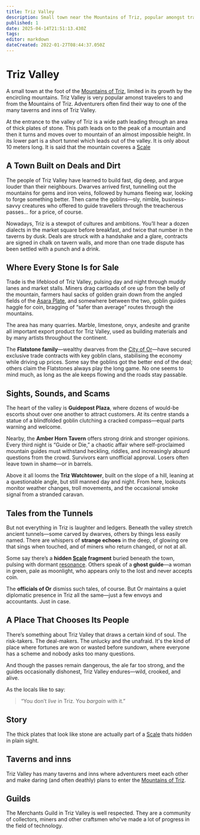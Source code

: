 ```yaml
---
title: Triz Valley
description: Small town near the Mountains of Triz, popular amongst travelers.
published: 1
date: 2025-04-14T21:51:13.430Z
tags: 
editor: markdown
dateCreated: 2022-01-27T08:44:37.050Z
---
```


# Triz Valley

A small town at the foot of the [Mountains of Triz](/geography/landmark/mountains-of-triz.md), limited in its growth by the encircling mountains. Triz Valley is very popular amonst travelers to and from the Mountains of Triz. Adventurers often find their way to one of the many taverns and inns of Triz Valley.

At the entrance to the valley of Triz is a wide path leading through an area of thick plates of stone. This path leads on to the peak of a mountain and then it turns and moves over to mountain of an almost impossible height. In its lower part is a short tunnel which leads out of the valley. It is only about 10 meters long. It is said that the mountain coveres a [Scale](/geography/landmark/scale.md)

## A Town Built on Deals and Dirt

The people of Triz Valley have learned to build fast, dig deep, and argue louder than their neighbours. Dwarves arrived first, tunnelling out the mountains for gems and iron veins, followed by humans fleeing war, looking to forge something better. Then came the goblins—sly, nimble, business-savvy creatures who offered to guide travellers through the treacherous passes… for a price, of course.

Nowadays, Triz is a stewpot of cultures and ambitions. You’ll hear a dozen dialects in the market square before breakfast, and twice that number in the taverns by dusk. Deals are struck with a handshake and a glare, contracts are signed in chalk on tavern walls, and more than one trade dispute has been settled with a punch and a drink.

## Where Every Stone Is for Sale

Trade is the lifeblood of Triz Valley, pulsing day and night through muddy lanes and market stalls. Miners drag cartloads of ore up from the belly of the mountain, farmers haul sacks of golden grain down from the angled fields of the [Asara Plate](/geography/landmark/scale/asara-plate.md), and somewhere between the two, goblin guides haggle for coin, bragging of “safer than average” routes through the mountains.

The area has many quarries. Marble, limestone, onyx, andesite and granite all important export product for Triz Valley, used as building materials and by many artists throughout the continent.

The **Flatstone family**—wealthy dwarves from the [City of Or](/geography/settlement/city/city-of-or.md)—have secured exclusive trade contracts with key goblin clans, stabilising the economy while driving up prices. Some say the goblins got the better end of the deal; others claim the Flatstones always play the long game. No one seems to mind much, as long as the ale keeps flowing and the roads stay passable.

## Sights, Sounds, and Scams

The heart of the valley is **Guidepost Plaza**, where dozens of would-be escorts shout over one another to attract customers. At its centre stands a statue of a blindfolded goblin clutching a cracked compass—equal parts warning and welcome.

Nearby, the **Amber Horn Tavern** offers strong drink and stronger opinions. Every third night is “Guide or Die,” a chaotic affair where self-proclaimed mountain guides must withstand heckling, riddles, and increasingly absurd questions from the crowd. Survivors earn unofficial approval. Losers often leave town in shame—or in barrels.

Above it all looms the **Triz Watchtower**, built on the slope of a hill, leaning at a questionable angle, but still manned day and night. From here, lookouts monitor weather changes, troll movements, and the occasional smoke signal from a stranded caravan.

## Tales from the Tunnels

But not everything in Triz is laughter and ledgers. Beneath the valley stretch ancient tunnels—some carved by dwarves, others by things less easily named. There are whispers of **strange echoes** in the deep, of glowing ore that sings when touched, and of miners who return changed, or not at all.

Some say there’s a **hidden [Scale](/geography/landmark/scale.md) fragment** buried beneath the town, pulsing with dormant [resonance](/structure/mechanic/resonance.md). Others speak of a **ghost guide**—a woman in green, pale as moonlight, who appears only to the lost and never accepts coin.

The **officials of Or** dismiss such tales, of course. But Or maintains a quiet diplomatic presence in Triz all the same—just a few envoys and accountants. Just in case.

## A Place That Chooses Its People

There’s something about Triz Valley that draws a certain kind of soul. The risk-takers. The deal-makers. The unlucky and the unafraid. It's the kind of place where fortunes are won or wasted before sundown, where everyone has a scheme and nobody asks too many questions.

And though the passes remain dangerous, the ale far too strong, and the guides occasionally dishonest, Triz Valley endures—wild, crooked, and alive.

As the locals like to say:
> “You don’t *live* in Triz. You *bargain* with it.”

## Story
The thick plates that look like stone are actually part of a [Scale](/geography/landmark/scale.md) thats hidden in plain sight.

## Taverns and inns
Triz Valley has many taverns and inns where adventurers meet each other and make daring (and often deathly) plans to enter the [Mountains of Triz](/geography/landmark/mountains-of-triz.md).

## Guilds
The Merchants Guild in Triz Valley is well respected. They are a community of collectors, miners and other craftsmen who’ve made a lot of progress in the field of technology.
